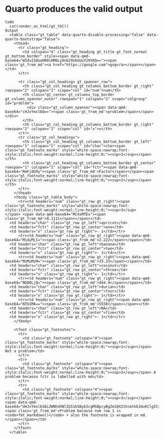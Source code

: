# Quarto produces the valid output

    Code
      cat(render_as_html(gt_tbl))
    Output
      <table class="gt_table" data-quarto-disable-processing="false" data-quarto-bootstrap="false">
        <thead>
          <tr class="gt_heading">
            <td colspan="4" class="gt_heading gt_title gt_font_normal gt_bottom_border" style><span data-qmd-base64="W2dvZ10oaHR0cHM6Ly9nb29nbGUuY29tKQ=="><span class='gt_from_md'><a href="https://google.com">gog</a></span></span></td>
          </tr>
          
          <tr class="gt_col_headings gt_spanner_row">
            <th class="gt_col_heading gt_columns_bottom_border gt_right" rowspan="2" colspan="1" scope="col" id="num">num</th>
            <th class="gt_center gt_columns_top_border gt_column_spanner_outer" rowspan="1" colspan="2" scope="colgroup" id="problem">
              <div class="gt_column_spanner"><span data-qmd-base64="cHJvYmxlbQ=="><span class='gt_from_md'>problem</span></span></div>
            </th>
            <th class="gt_col_heading gt_columns_bottom_border gt_right" rowspan="2" colspan="1" scope="col" id="x">x</th>
          </tr>
          <tr class="gt_col_headings">
            <th class="gt_col_heading gt_columns_bottom_border gt_left" rowspan="1" colspan="1" scope="col" id="char">char<span class="gt_footnote_marks" style="white-space:nowrap;font-style:italic;font-weight:normal;line-height:0;"><sup>1</sup></span></th>
            <th class="gt_col_heading gt_columns_bottom_border gt_center" rowspan="1" colspan="1" scope="col" id="fctr"><span data-qmd-base64="RmFjdG9y"><span class='gt_from_md'>Factor</span></span><span class="gt_footnote_marks" style="white-space:nowrap;font-style:italic;font-weight:normal;line-height:0;"><sup>2</sup></span></th>
          </tr>
        </thead>
        <tbody class="gt_table_body">
          <tr><td headers="num" class="gt_row gt_right"><span class="gt_footnote_marks" style="white-space:nowrap;font-style:italic;font-weight:normal;line-height:0;"><sup>3</sup></span> <span data-qmd-base64="MC4xMTEx"><span class='gt_from_md'>0.1111</span></span></td>
      <td headers="char" class="gt_row gt_left">apricot</td>
      <td headers="fctr" class="gt_row gt_center">one</td>
      <td headers="x" class="gt_row gt_right">- 1</td></tr>
          <tr><td headers="num" class="gt_row gt_right"><span data-qmd-base64="Mi4yMjI="><span class='gt_from_md'>2.222</span></span></td>
      <td headers="char" class="gt_row gt_left">banana</td>
      <td headers="fctr" class="gt_row gt_center">two</td>
      <td headers="x" class="gt_row gt_right">- 1</td></tr>
          <tr><td headers="num" class="gt_row gt_right"><span data-qmd-base64="MzMuMzM="><span class='gt_from_md'>33.33</span></span></td>
      <td headers="char" class="gt_row gt_left">coconut</td>
      <td headers="fctr" class="gt_row gt_center">three</td>
      <td headers="x" class="gt_row gt_right">- 1</td></tr>
          <tr><td headers="num" class="gt_row gt_right"><span data-qmd-base64="NDQ0LjQ="><span class='gt_from_md'>444.4</span></span></td>
      <td headers="char" class="gt_row gt_left">durian</td>
      <td headers="fctr" class="gt_row gt_center">four</td>
      <td headers="x" class="gt_row gt_right">- 1</td></tr>
          <tr><td headers="num" class="gt_row gt_right"><span data-qmd-base64="NTU1MA=="><span class='gt_from_md'>5550</span></span></td>
      <td headers="char" class="gt_row gt_left">NA</td>
      <td headers="fctr" class="gt_row gt_center">five</td>
      <td headers="x" class="gt_row gt_right">- 1</td></tr>
        </tbody>
        
        <tfoot class="gt_footnotes">
          <tr>
            <td class="gt_footnote" colspan="4"><span class="gt_footnote_marks" style="white-space:nowrap;font-style:italic;font-weight:normal;line-height:0;"><sup>1</sup></span> Not a problem</td>
          </tr>
          <tr>
            <td class="gt_footnote" colspan="4"><span class="gt_footnote_marks" style="white-space:nowrap;font-style:italic;font-weight:normal;line-height:0;"><sup>2</sup></span> A problem because fctr is labelled with md</td>
          </tr>
          <tr>
            <td class="gt_footnote" colspan="4"><span class="gt_footnote_marks" style="white-space:nowrap;font-style:italic;font-weight:normal;line-height:0;"><sup>3</sup></span> <span data-qmd-base64="UHJvYmxlbSBiZWNhdXNlIG51bSByb3cgMSBpcyBgZm10X21hcmtkb3duKClgICsgYWxzbyB0aGUgZm9vdG5vdGUgaXMgd3JhcHBlZCBpbiBtZC4="><span class='gt_from_md'>Problem because num row 1 is <code>fmt_markdown()</code> + also the footnote is wrapped in md.</span></span></td>
          </tr>
        </tfoot>
      </table>

